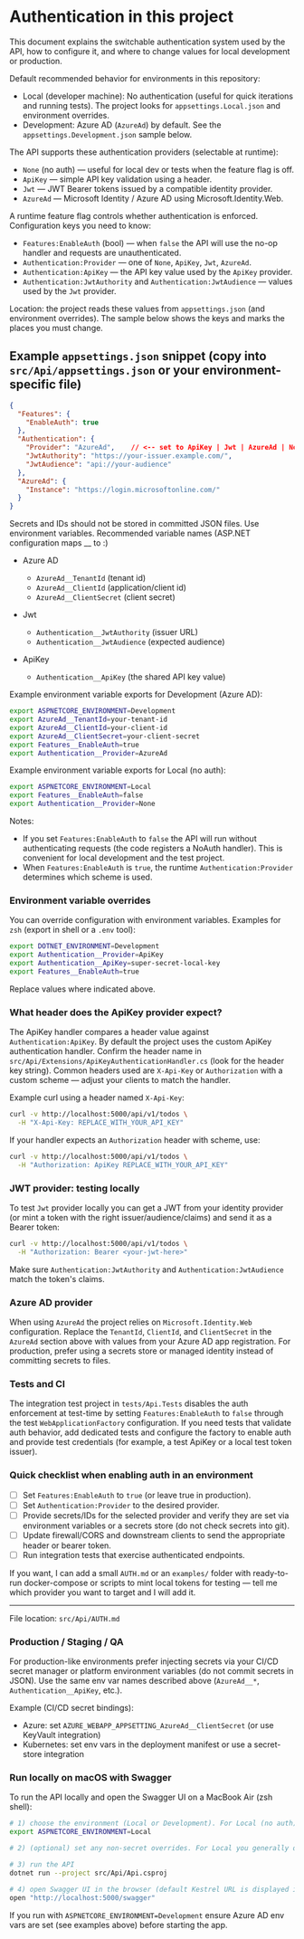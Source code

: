 
# Authentication in this project

This document explains the switchable authentication system used by the API, how to configure it, and where to change values for local development or production.

Default recommended behavior for environments in this repository:

- Local (developer machine): No authentication (useful for quick iterations and running tests). The project looks for `appsettings.Local.json` and environment overrides.
- Development: Azure AD (`AzureAd`) by default. See the `appsettings.Development.json` sample below.

The API supports these authentication providers (selectable at runtime):

- `None` (no auth) — useful for local dev or tests when the feature flag is off.
- `ApiKey` — simple API key validation using a header.
- `Jwt` — JWT Bearer tokens issued by a compatible identity provider.
- `AzureAd` — Microsoft Identity / Azure AD using Microsoft.Identity.Web.

A runtime feature flag controls whether authentication is enforced. Configuration keys you need to know:

- `Features:EnableAuth` (bool) — when `false` the API will use the no-op handler and requests are unauthenticated.
- `Authentication:Provider` — one of `None`, `ApiKey`, `Jwt`, `AzureAd`.
- `Authentication:ApiKey` — the API key value used by the `ApiKey` provider.
- `Authentication:JwtAuthority` and `Authentication:JwtAudience` — values used by the `Jwt` provider.

Location: the project reads these values from `appsettings.json` (and environment overrides). The sample below shows the keys and marks the places you must change.

## Example `appsettings.json` snippet (copy into `src/Api/appsettings.json` or your environment-specific file)

```json
{
  "Features": {
    "EnableAuth": true
  },
  "Authentication": {
    "Provider": "AzureAd",    // <-- set to ApiKey | Jwt | AzureAd | None
    "JwtAuthority": "https://your-issuer.example.com/",
    "JwtAudience": "api://your-audience"
  },
  "AzureAd": {
    "Instance": "https://login.microsoftonline.com/"
  }
}
```

Secrets and IDs should not be stored in committed JSON files. Use environment variables. Recommended variable names (ASP.NET configuration maps __ to :)

- Azure AD

  - `AzureAd__TenantId` (tenant id)
  - `AzureAd__ClientId` (application/client id)
  - `AzureAd__ClientSecret` (client secret)

- Jwt

  - `Authentication__JwtAuthority` (issuer URL)
  - `Authentication__JwtAudience` (expected audience)

- ApiKey

  - `Authentication__ApiKey` (the shared API key value)

Example environment variable exports for Development (Azure AD):

```bash
export ASPNETCORE_ENVIRONMENT=Development
export AzureAd__TenantId=your-tenant-id
export AzureAd__ClientId=your-client-id
export AzureAd__ClientSecret=your-client-secret
export Features__EnableAuth=true
export Authentication__Provider=AzureAd
```

Example environment variable exports for Local (no auth):

```bash
export ASPNETCORE_ENVIRONMENT=Local
export Features__EnableAuth=false
export Authentication__Provider=None
```

Notes:

- If you set `Features:EnableAuth` to `false` the API will run without authenticating requests (the code registers a NoAuth handler). This is convenient for local development and the test project.
- When `Features:EnableAuth` is `true`, the runtime `Authentication:Provider` determines which scheme is used.

### Environment variable overrides

You can override configuration with environment variables. Examples for `zsh` (export in shell or a `.env` tool):

```bash
export DOTNET_ENVIRONMENT=Development
export Authentication__Provider=ApiKey
export Authentication__ApiKey=super-secret-local-key
export Features__EnableAuth=true
```

Replace values where indicated above.

### What header does the ApiKey provider expect?

The ApiKey handler compares a header value against `Authentication:ApiKey`. By default the project uses the custom ApiKey authentication handler. Confirm the header name in `src/Api/Extensions/ApiKeyAuthenticationHandler.cs` (look for the header key string). Common headers used are `X-Api-Key` or `Authorization` with a custom scheme — adjust your clients to match the handler.

Example curl using a header named `X-Api-Key`:

```bash
curl -v http://localhost:5000/api/v1/todos \
  -H "X-Api-Key: REPLACE_WITH_YOUR_API_KEY"
```

If your handler expects an `Authorization` header with scheme, use:

```bash
curl -v http://localhost:5000/api/v1/todos \
  -H "Authorization: ApiKey REPLACE_WITH_YOUR_API_KEY"
```

### JWT provider: testing locally

To test `Jwt` provider locally you can get a JWT from your identity provider (or mint a token with the right issuer/audience/claims) and send it as a Bearer token:

```bash
curl -v http://localhost:5000/api/v1/todos \
  -H "Authorization: Bearer <your-jwt-here>"
```

Make sure `Authentication:JwtAuthority` and `Authentication:JwtAudience` match the token's claims.

### Azure AD provider

When using `AzureAd` the project relies on `Microsoft.Identity.Web` configuration. Replace the `TenantId`, `ClientId`, and `ClientSecret` in the `AzureAd` section above with values from your Azure AD app registration. For production, prefer using a secrets store or managed identity instead of committing secrets to files.

### Tests and CI

The integration test project in `tests/Api.Tests` disables the auth enforcement at test-time by setting `Features:EnableAuth` to `false` through the test `WebApplicationFactory` configuration. If you need tests that validate auth behavior, add dedicated tests and configure the factory to enable auth and provide test credentials (for example, a test ApiKey or a local test token issuer).

### Quick checklist when enabling auth in an environment

- [ ] Set `Features:EnableAuth` to `true` (or leave true in production).
- [ ] Set `Authentication:Provider` to the desired provider.
- [ ] Provide secrets/IDs for the selected provider and verify they are set via environment variables or a secrets store (do not check secrets into git).
- [ ] Update firewall/CORS and downstream clients to send the appropriate header or bearer token.
- [ ] Run integration tests that exercise authenticated endpoints.

If you want, I can add a small `AUTH.md` or an `examples/` folder with ready-to-run docker-compose or scripts to mint local tokens for testing — tell me which provider you want to target and I will add it.

---

File location: `src/Api/AUTH.md`

### Production / Staging / QA

For production-like environments prefer injecting secrets via your CI/CD secret manager or platform environment variables (do not commit secrets in JSON). Use the same env var names described above (`AzureAd__*`, `Authentication__ApiKey`, etc.).

Example (CI/CD secret bindings):

- Azure: set `AZURE_WEBAPP_APPSETTING_AzureAd__ClientSecret` (or use KeyVault integration)
- Kubernetes: set env vars in the deployment manifest or use a secret-store integration

### Run locally on macOS with Swagger

To run the API locally and open the Swagger UI on a MacBook Air (zsh shell):

```bash
# 1) choose the environment (Local or Development). For Local (no auth):
export ASPNETCORE_ENVIRONMENT=Local

# 2) (optional) set any non-secret overrides. For Local you generally don't need secrets.

# 3) run the API
dotnet run --project src/Api/Api.csproj

# 4) open Swagger UI in the browser (default Kestrel URL is displayed in the terminal, commonly http://localhost:5000 or https://localhost:5001)
open "http://localhost:5000/swagger"
```

If you run with `ASPNETCORE_ENVIRONMENT=Development` ensure Azure AD env vars are set (see examples above) before starting the app.
